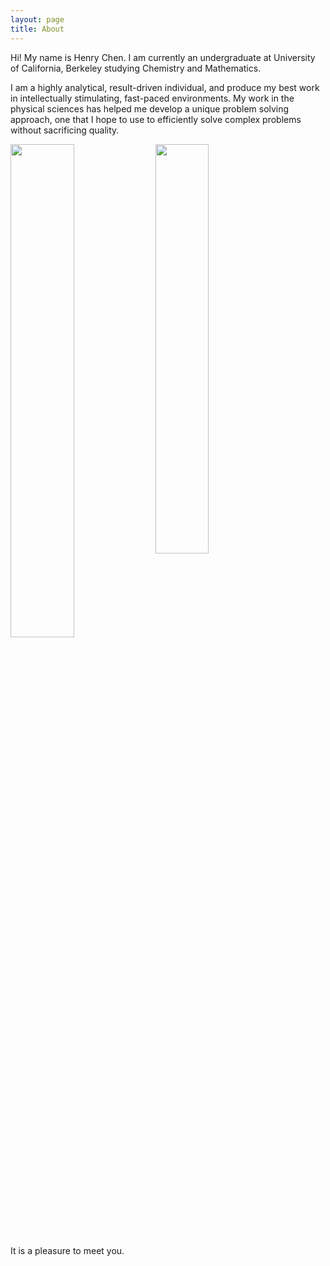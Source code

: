 ```yaml
---
layout: page
title: About
---
```


Hi! My name is Henry Chen. I am currently an undergraduate at University of California, Berkeley studying Chemistry and Mathematics. 

I am a highly analytical, result-driven individual, and produce my best work in intellectually stimulating, fast-paced environments. My work in the physical sciences has helped me develop a unique problem solving approach, one that I hope to use to efficiently solve complex problems without sacrificing quality.


<img src="http://i.imgur.com/yvFlolq.jpg" style="float: left; width: 45%; margin-right: 5px; margin-bottom: 0.5em;">
<img src="http://i.imgur.com/RVLe0X2.jpg" style="float: left; width: 41%; margin-right: 5px; margin-bottom: 0.5em;">

<p style="clear: both;">


It is a pleasure to meet you.
